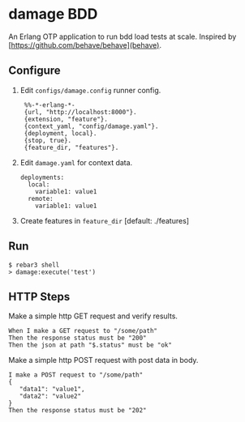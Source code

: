 damage BDD
==========

An Erlang OTP application to run bdd load tests at scale.
Inspired by [https://github.com/behave/behave](behave).

Configure
---------

1. Edit `configs/damage.config` runner config.

   ```
    %%-*-erlang-*- 
    {url, "http://localhost:8000"}.
    {extension, "feature"}.
    {context_yaml, "config/damage.yaml"}.
    {deployment, local}.
    {stop, true}.
    {feature_dir, "features"}.
   ```

2. Edit `damage.yaml` for context data.
   ```
   deployments:
     local:
       variable1: value1
     remote:
       variable1: value1
   ```
3. Create features in `feature_dir` [default: ./features]

Run
-----

    $ rebar3 shell
    > damage:execute('test')


HTTP Steps
---------

Make a simple http GET request and verify results.
```
When I make a GET request to "/some/path"
Then the response status must be "200"
Then the json at path "$.status" must be "ok"
```

Make a simple http POST request with post data in body.

```
I make a POST request to "/some/path"
{
   "data1": "value1", 
   "data2": "value2"
}
Then the response status must be "202"
```
